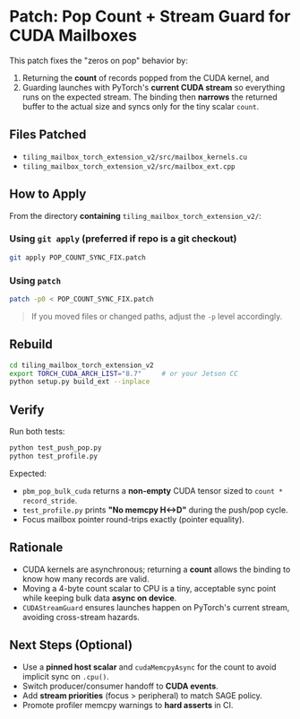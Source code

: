 
# Patch: Pop Count + Stream Guard for CUDA Mailboxes

This patch fixes the "zeros on pop" behavior by:
1) Returning the **count** of records popped from the CUDA kernel, and
2) Guarding launches with PyTorch's **current CUDA stream** so everything runs on the expected stream.
The binding then **narrows** the returned buffer to the actual size and syncs only for the tiny scalar `count`.

## Files Patched
- `tiling_mailbox_torch_extension_v2/src/mailbox_kernels.cu`
- `tiling_mailbox_torch_extension_v2/src/mailbox_ext.cpp`

## How to Apply
From the directory **containing** `tiling_mailbox_torch_extension_v2/`:

### Using `git apply` (preferred if repo is a git checkout)
```bash
git apply POP_COUNT_SYNC_FIX.patch
```

### Using `patch`
```bash
patch -p0 < POP_COUNT_SYNC_FIX.patch
```

> If you moved files or changed paths, adjust the `-p` level accordingly.

## Rebuild
```bash
cd tiling_mailbox_torch_extension_v2
export TORCH_CUDA_ARCH_LIST="8.7"     # or your Jetson CC
python setup.py build_ext --inplace
```

## Verify
Run both tests:
```bash
python test_push_pop.py
python test_profile.py
```
Expected:
- `pbm_pop_bulk_cuda` returns a **non-empty** CUDA tensor sized to `count * record_stride`.
- `test_profile.py` prints **"No memcpy H<->D"** during the push/pop cycle.
- Focus mailbox pointer round-trips exactly (pointer equality).

## Rationale
- CUDA kernels are asynchronous; returning a **count** allows the binding to know how many records are valid.
- Moving a 4-byte count scalar to CPU is a tiny, acceptable sync point while keeping bulk data **async on device**.
- `CUDAStreamGuard` ensures launches happen on PyTorch's current stream, avoiding cross-stream hazards.

## Next Steps (Optional)
- Use a **pinned host scalar** and `cudaMemcpyAsync` for the count to avoid implicit sync on `.cpu()`.
- Switch producer/consumer handoff to **CUDA events**.
- Add **stream priorities** (focus > peripheral) to match SAGE policy.
- Promote profiler memcpy warnings to **hard asserts** in CI.
